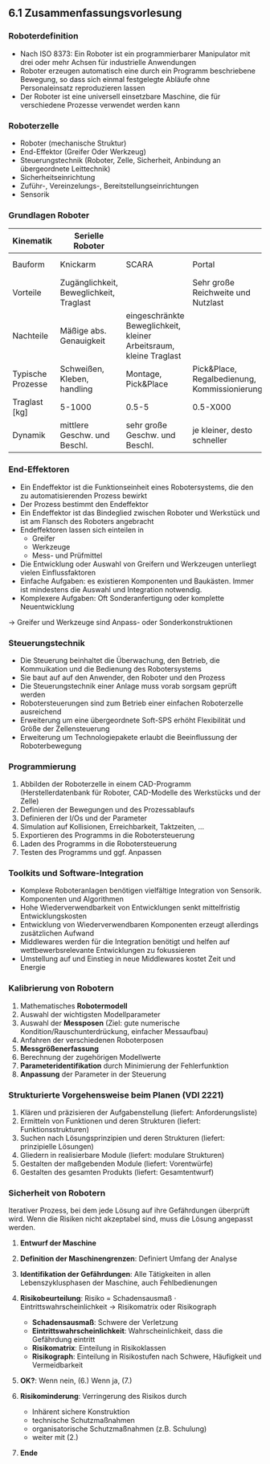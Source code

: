 ## 6.1 Zusammenfassungsvorlesung

### Roboterdefinition

- Nach ISO 8373: Ein Roboter ist ein programmierbarer Manipulator mit drei oder mehr Achsen für industrielle Anwendungen
- Roboter erzeugen automatisch eine durch ein Programm beschriebene Bewegung, so dass sich einmal festgelegte Abläufe ohne Personaleinsatz reproduzieren lassen
- Der Roboter ist eine universell einsetzbare Maschine, die für verschiedene Prozesse verwendet werden kann

### Roboterzelle

- Roboter (mechanische Struktur)
- End-Effektor (Greifer Oder Werkzeug)
- Steuerungstechnik (Roboter, Zelle, Sicherheit, Anbindung an übergeordnete Leittechnik)
- Sicherheitseinrichtung
- Zuführ-, Vereinzelungs-, Bereitstellungseinrichtungen
- Sensorik

### Grundlagen Roboter

| Kinematik | Serielle Roboter |  |  | Parallele und andere Roboter |
| --- | --- | --- | --- | --- |
| Bauform | Knickarm | SCARA | Portal | Delta, Seilroboter |
| Vorteile | Zugänglichkeit, Beweglichkeit, Traglast |  | Sehr große Reichweite und Nutzlast | Hohe Steifigkeit, Genauikeit, Dynamik |
| Nachteile | Mäßige abs. Genauigkeit | eingeschränkte Beweglichkeit, kleiner Arbeitsraum, kleine Traglast |  |  |
| Typische Prozesse | Schweißen, Kleben, handling | Montage, Pick&Place | Pick&Place, Regalbedienung, Kommissionierung | Pick&Place, Sonderaufgaben |
| Traglast [kg] | 5-1000 | 0.5-5 | 0.5-X000 | 0.5-X000 |
| Dynamik | mittlere Geschw. und Beschl. | sehr große Geschw. und Beschl. | je kleiner, desto schneller | sehr große Geschw. und Beschl. |

### End-Effektoren

- Ein Endeffektor ist die Funktionseinheit eines Robotersystems, die den zu automatisierenden Prozess bewirkt
- Der Prozess bestimmt den Endeffektor
- Ein Endeffektor ist das Bindeglied zwischen Roboter und Werkstück und ist am Flansch des Roboters angebracht
- Endeffektoren lassen sich einteilen in
  - Greifer
  - Werkzeuge
  - Mess- und Prüfmittel
- Die Entwicklung oder Auswahl von Greifern und Werkzeugen unterliegt vielen Einflussfaktoren
- Einfache Aufgaben: es existieren Komponenten und Baukästen. Immer ist mindestens die Auswahl und Integration notwendig.
- Komplexere Aufgaben: Oft Sonderanfertigung oder komplette Neuentwicklung

$\rightarrow$ Greifer und Werkzeuge sind Anpass- oder Sonderkonstruktionen

### Steuerungstechnik

- Die Steuerung beinhaltet die Überwachung, den Betrieb, die Kommuikation und die Bedienung des Robotersystems
- Sie baut auf auf den Anwender, den Roboter und den Prozess
- Die Steuerungstechnik einer Anlage muss vorab sorgsam geprüft werden
- Robotersteuerungen sind zum Betrieb einer einfachen Roboterzelle ausreichend
- Erweiterung um eine übergeordnete Soft-SPS erhöht Flexibilität und Größe der Zellensteuerung
- Erweiterung um Technologiepakete erlaubt die Beeinflussung der Roboterbewegung

### Programmierung

1. Abbilden der Roboterzelle in einem CAD-Programm (Herstellerdatenbank für Roboter, CAD-Modelle des Werkstücks und der Zelle)
1. Definieren der Bewegungen und des Prozessablaufs
1. Definieren der I/Os und der Parameter
1. Simulation auf Kollisionen, Erreichbarkeit, Taktzeiten, ...
1. Exportieren des Programms in die Robotersteuerung
1. Laden des Programms in die Robotersteuerung
1. Testen des Programms und ggf. Anpassen

### Toolkits und Software-Integration

- Komplexe Roboteranlagen benötigen vielfältige Integration von Sensorik. Komponenten und Algorithmen
- Hohe Wiederverwendbarkeit von Entwicklungen senkt mittelfristig Entwicklungskosten
- Entwicklung von Wiederverwendbaren Komponenten erzeugt allerdings zusätzlichen Aufwand
- Middlewares werden für die Integration benötigt und helfen auf wettbewerbsrelevante Entwicklungen zu fokussieren
- Umstellung auf und Einstieg in neue Middlewares kostet Zeit und Energie

### Kalibrierung von Robotern

1. Mathematisches **Robotermodell**
1. Auswahl der wichtigsten Modellparameter
1. Auswahl der **Messposen** (Ziel: gute numerische Kondition/Rauschunterdrückung, einfacher Messaufbau)
1. Anfahren der verschiedenen Roboterposen
1. **Messgrößenerfassung**
1. Berechnung der zugehörigen Modellwerte
1. **Parameteridentifikation** durch Minimierung der Fehlerfunktion
1. **Anpassung** der Parameter in der Steuerung

### Strukturierte Vorgehensweise beim Planen (VDI 2221)

1. Klären und präzisieren der Aufgabenstellung (liefert: Anforderungsliste)
1. Ermitteln von Funktionen und deren Strukturen (liefert: Funktionsstrukturen)
1. Suchen nach Lösungsprinzipien und deren Strukturen (liefert: prinzipielle Lösungen)
1. Gliedern in realisierbare Module (liefert: modulare Strukturen)
1. Gestalten der maßgebenden Module (liefert: Vorentwürfe)
1. Gestalten des gesamten Produkts (liefert: Gesamtentwurf)

### Sicherheit von Robotern

Iterativer Prozess, bei dem jede Lösung auf ihre Gefährdungen überprüft wird. Wenn die Risiken nicht akzeptabel sind, muss die Lösung angepasst werden.

1. **Entwurf der Maschine**
2. **Definition der Maschinengrenzen**: Definiert Umfang der Analyse
3. **Identifikation der Gefährdungen**: Alle Tätigkeiten in allen Lebenszyklusphasen der Maschine, auch Fehlbedienungen
4. **Risikobeurteilung**: Risiko = Schadensausmaß $\cdot$ Eintrittswahrscheinlichkeit $\rightarrow$ Risikomatrix oder Risikograph

   - **Schadensausmaß**: Schwere der Verletzung
   - **Eintrittswahrscheinlichkeit**: Wahrscheinlichkeit, dass die Gefährdung eintritt
   - **Risikomatrix**: Einteilung in Risikoklassen
   - **Risikograph**: Einteilung in Risikostufen nach Schwere, Häufigkeit und Vermeidbarkeit

5. **OK?**: Wenn nein, (6.) Wenn ja, (7.)
6. **Risikominderung**: Verringerung des Risikos durch
   - Inhärent sichere Konstruktion
   - technische Schutzmaßnahmen
   - organisatorische Schutzmaßnahmen (z.B. Schulung)
   - weiter mit (2.)
7. **Ende**
